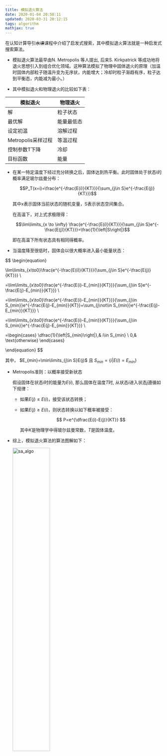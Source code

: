 ```yaml
---
title: 模拟退火算法
date: 2020-01-04 20:58:11
updated: 2020-03-31 20:12:15
tags: algorithm
mathjax: true
---
```


在认知计算导引~~水课~~课程中介绍了启发式搜索，其中模拟退火算法就是一种启发式搜索算法。

<!--more-->

- 模拟退火算法最早由N. Metropolis 等人提出, 后来S. Kirkpatrick 等成功地将退火思想引入到组合优化领域。这种算法模拟了物理中固体退火的原理（加温时固体内部粒子随温升变为无序状，内能增大；冷却时粒子渐趋有序，粒子达到平衡态，内能减为最小。）

- 其中模拟退火和物理退火的比较如下表：


| 模拟退火           | 物理退火   |
| ------------------ | ---------- |
| 解                 | 粒子状态   |
| 最优解             | 能量最低态 |
| 设定初温           | 溶解过程   |
| Metropolis采样过程 | 等温过程   |
| 控制参数T下降      | 冷却       |
| 目标函数           | 能量       |

- 在某一特定温度下经过充分转换之后，固体达到热平衡。此时固体处于状态i的概率满足玻尔兹曼分布：

  $$P_T(x=i)=\frac{e^{-\frac{E(i)}{KT}}}{\sum_{j\in S}e^{-\frac{E(j)}{KT}}}$$

  其中x表示固体当前状态的随机变量，S表示状态空间集合。

  在高温下，对上式求极限得：

  $$\lim\limits_{x \to \infty} \frac{e^{-\frac{E(i)}{KT}}}{\sum_{j\in S}e^{-\frac{E(j)}{KT}}}=\frac{1}{\left|S\right|}$$

  即在高温下所有状态具有相同得概率。

- 当温度降至很低时，固体会以很大概率进入最小能量状态：

$$
\begin{equation}

\lim\limits_{x\to0}\frac{e^{-\frac{E(i)}{KT}}}{\sum_{j\in S}e^{-\frac{E(j)}{KT}}} \\

=\lim\limits_{x\to0}\frac{e^{-\frac{E(i)-E_{min}}{KT}}}{\sum_{j\in S}e^{-\frac{E(j)-E_{min}}{KT}}} \\

=\lim\limits_{x\to0}\frac{e^{-\frac{E(i)-E_{min}}{KT}}}{\sum_{j\in S_{min}}e^{-\frac{E(j)-E_{min}}{KT}}+\sum_{j\not\in S_{min}}e^{-\frac{E(j)-E_{min}}{KT}}} \\

=\lim\limits_{x\to0}\frac{e^{-\frac{E(i)-E_{min}}{KT}}}{\sum_{j\in S_{min}}e^{-\frac{E(j)-E_{min}}{KT}}} \\

=\begin{cases}
\dfrac{1}{\left|S_{min}\right|},& i\in S_{min} \\
0,& \text{otherwise}
\end{cases}

\end{equation}
$$

  其中， $E_{min}=\min\limits_{j\in S}E(j)$ 且 $S_{min}=\{i|E(i)=E_{min}\}$

- Metropolis准则：以概率接受新状态

  假设固体在状态$i$时的能量为$E(i)$, 那么固体在温度$T$时, 从状态$i$进入状态$j$遵循如下规律：
  
  - 如果$E(j)\le E(i)$，接受该状态转换；
  
  - 如果$E(j)\ge E(i)$，则状态转换以如下概率被接受：
  
    $$ P=e^{\dfrac{E(i)-E(j)}{KT}} $$
  
    其中$K$是物理学中得玻尔兹曼常数，$T$是固体温度。

- 综上，模拟退火算法的算法图解如下：

  <img src="/images/sa.png" width="50%" alt="sa_algo">
